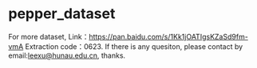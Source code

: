 # pepper_dataset
For more dataset, 
Link：https://pan.baidu.com/s/1Kk1jOATIgsKZaSd9fm-vmA 
Extraction code：0623.
If there is any quesiton, please contact by email:leexu@hunau.edu.cn, thanks.
